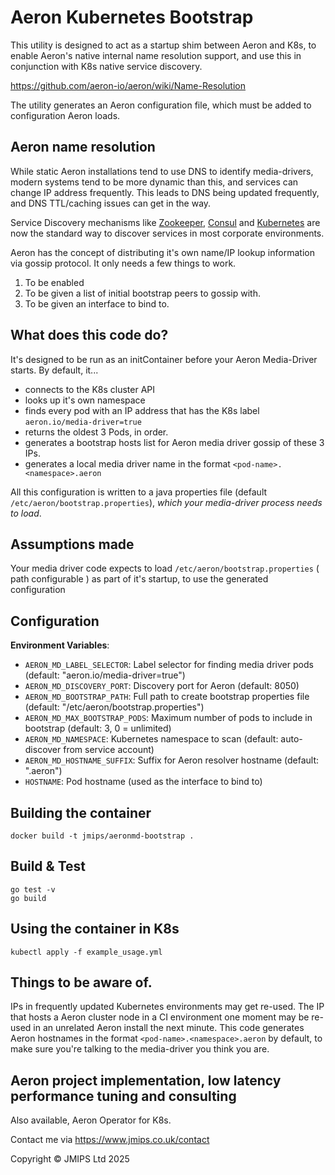 # Aeron Kubernetes Bootstrap

This utility is designed to act as a startup shim between Aeron and K8s, to enable Aeron's native internal name resolution support, and use this in conjunction with K8s native service discovery.

https://github.com/aeron-io/aeron/wiki/Name-Resolution

The utility generates an Aeron configuration file, which must be added to configuration Aeron loads.

## Aeron name resolution

While static Aeron installations tend to use DNS to identify media-drivers, modern systems tend to be more dynamic than this, and services can change IP address frequently.
This leads to DNS being updated frequently, and DNS TTL/caching issues can get in the way.

Service Discovery mechanisms like [Zookeeper](https://cloud.spring.io/spring-cloud-zookeeper/1.2.x/multi/multi_spring-cloud-zookeeper-discovery.html), [Consul](https://developer.hashicorp.com/consul/docs/use-case/service-discovery) and [Kubernetes](https://kubernetes.io/docs/concepts/overview/kubernetes-api/) are now the standard way to discover services in most corporate environments.

Aeron has the concept of distributing it's own name/IP lookup information via gossip protocol. It only needs a few things to work.

1. To be enabled
2. To be given a list of initial bootstrap peers to gossip with.
3. To be given an interface to bind to.

## What does this code do?

It's designed to be run as an initContainer before your Aeron Media-Driver starts.
By default, it...
* connects to the K8s cluster API
* looks up it's own namespace
* finds every pod with an IP address that has the K8s label `aeron.io/media-driver=true`
* returns the oldest 3 Pods, in order.
* generates a bootstrap hosts list for Aeron media driver gossip of these 3 IPs.
* generates a local media driver name in the format `<pod-name>.<namespace>.aeron`

All this configuration is written to a java properties file (default `/etc/aeron/bootstrap.properties`), *which your media-driver process needs to load*.

## Assumptions made

Your media driver code expects to load `/etc/aeron/bootstrap.properties` ( path configurable ) as part of it's startup, to use the generated configuration

## Configuration

**Environment Variables**:
- `AERON_MD_LABEL_SELECTOR`: Label selector for finding media driver pods (default: "aeron.io/media-driver=true")
- `AERON_MD_DISCOVERY_PORT`: Discovery port for Aeron (default: 8050)
- `AERON_MD_BOOTSTRAP_PATH`: Full path to create bootstrap properties file (default: "/etc/aeron/bootstrap.properties")
- `AERON_MD_MAX_BOOTSTRAP_PODS`: Maximum number of pods to include in bootstrap (default: 3, 0 = unlimited)
- `AERON_MD_NAMESPACE`: Kubernetes namespace to scan (default: auto-discover from service account)
- `AERON_MD_HOSTNAME_SUFFIX`: Suffix for Aeron resolver hostname (default: ".aeron")
- `HOSTNAME`: Pod hostname (used as the interface to bind to)

## Building the container

```
docker build -t jmips/aeronmd-bootstrap .
```

## Build & Test

```
go test -v
go build
```

## Using the container in K8s

```
kubectl apply -f example_usage.yml
```


## Things to be aware of.

IPs in frequently updated Kubernetes environments may get re-used. The IP that hosts a Aeron cluster node in a CI environment one moment may be re-used in an unrelated Aeron install the next minute.
This code generates Aeron hostnames in the format `<pod-name>.<namespace>.aeron` by default, to make sure you're talking to the media-driver you think you are.


## Aeron project implementation, low latency performance tuning and consulting

Also available, Aeron Operator for K8s.

Contact me via https://www.jmips.co.uk/contact

Copyright © JMIPS Ltd 2025

